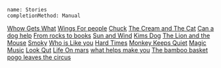 ```ngMeta
name: Stories 
completionMethod: Manual
```

[Whow Gets What](https://drive.google.com/open?id=0B1XBdeTOOHL3eFVxWVYwTXpoRjA)
[Wings For people](https://drive.google.com/open?id=0B1XBdeTOOHL3WU5adGM0enJvbTQ)
[Chuck](https://drive.google.com/open?id=0B1XBdeTOOHL3VXRSYXVaUXFYelk)
[The Cream and The Cat](https://drive.google.com/open?id=0B1XBdeTOOHL3c3VLTmRtNGRxVmc)
[Can a dog help](https://drive.google.com/open?id=0B1XBdeTOOHL3TFFEd2loS3Uzb00)
[From rocks to books](https://drive.google.com/open?id=0B1XBdeTOOHL3cG9ZcUZJN3U1Q0E)
[Sun and Wind](https://drive.google.com/open?id=0B1XBdeTOOHL3OVo2ZEVtLXRHc0E)
[Kims Dog](https://drive.google.com/open?id=0B1XBdeTOOHL3UlNfZzNLTTZZZXc)
[The Lion and the Mouse](https://drive.google.com/open?id=0B1XBdeTOOHL3dy12dDFDUVJKWnc)
[Smoky](https://drive.google.com/open?id=0B1XBdeTOOHL3Vks0WW1HTHd0d00)
[Who is Like you](https://drive.google.com/open?id=0B1XBdeTOOHL3RTAtTDY4YzdrXzQ)
[Hard Times](https://drive.google.com/open?id=0B1XBdeTOOHL3RHFXSExCek9fTFU)
[Monkey Keeps Quiet](https://drive.google.com/open?id=0B1XBdeTOOHL3dlYwQ1M3VWZHSGc)
[Magic Music](https://drive.google.com/open?id=0B1XBdeTOOHL3SjZCWGFCbkZ2Zkk)
[Look Qut](https://drive.google.com/open?id=0B1XBdeTOOHL3Vk5zSEhESmRtelk)
[Life On mars](https://drive.google.com/open?id=0B1XBdeTOOHL3N2ptRVZoOWZNaHc)
[what helps make you](https://drive.google.com/open?id=0B1XBdeTOOHL3SlFHa1EwM1J2dlE)
[The bamboo basket](https://drive.google.com/open?id=0B1XBdeTOOHL3ZzkxQi1YcGFVdEU)
[pogo leaves the circus](https://drive.google.com/open?id=0B1XBdeTOOHL3bkM4VThGWHZpMFU)